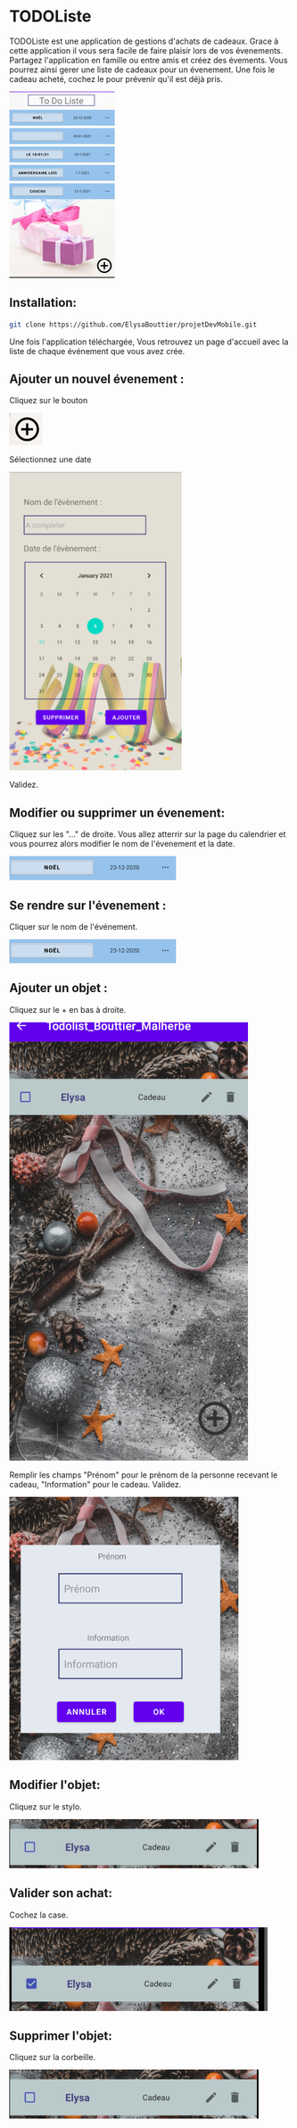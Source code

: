 # TODOListe
TODOListe est une application de gestions d'achats de cadeaux.
Grace à cette application il vous sera facile de faire plaisir lors de vos évenements.
Partagez l'application en famille ou entre amis et créez des évements.
Vous pourrez ainsi gerer une liste de cadeaux pour un évenement.
Une fois le cadeau acheté, cochez le pour prévenir qu'il est déjà pris.

![ ](https://github.com/ElysaBouttier/projetDevMobile/blob/main/Todolist_Bouttier_Malherbe/app/src/main/res/drawable-v24/accueil.png?raw=true )


## Installation:

```bash
git clone https://github.com/ElysaBouttier/projetDevMobile.git
```
Une fois l'application téléchargée,
Vous retrouvez un page d'accueil avec la liste
de chaque événement que vous avez crée.

## Ajouter un nouvel évenement :

Cliquez sur le bouton


![ ](https://github.com/ElysaBouttier/projetDevMobile/blob/main/Todolist_Bouttier_Malherbe/app/src/main/res/drawable-v24/add.png?raw=true)



Sélectionnez une date

![ ](https://github.com/ElysaBouttier/projetDevMobile/blob/main/Todolist_Bouttier_Malherbe/app/src/main/res/drawable-v24/calendar.png?raw=true)


Validez.

## Modifier ou supprimer un évenement:

Cliquez sur les "..." de droite.
Vous allez atterrir sur la page du calendrier et vous pourrez alors modifier le nom de l'évenement et la date.

![ ](https://github.com/ElysaBouttier/projetDevMobile/blob/main/Todolist_Bouttier_Malherbe/app/src/main/res/drawable-v24/noel.png?raw=true)


## Se rendre sur l'évenement :

Cliquer sur le nom de l'événement.

![ ](https://github.com/ElysaBouttier/projetDevMobile/blob/main/Todolist_Bouttier_Malherbe/app/src/main/res/drawable-v24/noel.png?raw=true)

## Ajouter un objet :

Cliquez sur le + en bas à droite.

![ ](https://github.com/ElysaBouttier/projetDevMobile/blob/main/Todolist_Bouttier_Malherbe/app/src/main/res/drawable-v24/addEvent.png?raw=true)

Remplir les champs "Prénom" pour le prénom de la personne recevant le cadeau, "Information" pour le cadeau.
Validez.

![ ](https://github.com/ElysaBouttier/projetDevMobile/blob/main/Todolist_Bouttier_Malherbe/app/src/main/res/drawable-v24/addObject.png?raw=true)


## Modifier l'objet:

Cliquez sur le stylo.

![ ](https://github.com/ElysaBouttier/projetDevMobile/blob/main/Todolist_Bouttier_Malherbe/app/src/main/res/drawable-v24/modifyObject.png?raw=true)


## Valider son achat:

Cochez la case.

![ ](https://github.com/ElysaBouttier/projetDevMobile/blob/main/Todolist_Bouttier_Malherbe/app/src/main/res/drawable-v24/checked.png?raw=true)

## Supprimer l'objet:

Cliquez sur la corbeille.

![ ](https://github.com/ElysaBouttier/projetDevMobile/blob/main/Todolist_Bouttier_Malherbe/app/src/main/res/drawable-v24/modifyObject.png?raw=true)


